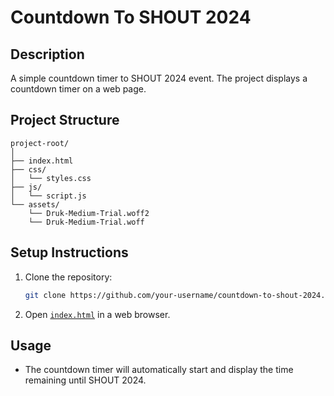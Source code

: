 # Countdown To SHOUT 2024

## Description
A simple countdown timer to SHOUT 2024 event. The project displays a countdown timer on a web page.

## Project Structure
```
project-root/
│
├── index.html
├── css/
│   └── styles.css
├── js/
│   └── script.js
└── assets/
    └── Druk-Medium-Trial.woff2
    └── Druk-Medium-Trial.woff
```

## Setup Instructions
1. Clone the repository:
    ```sh
    git clone https://github.com/your-username/countdown-to-shout-2024.git
    ```
2. Open [`index.html`](command:_github.copilot.openRelativePath?%5B%7B%22scheme%22%3A%22file%22%2C%22authority%22%3A%22%22%2C%22path%22%3A%22%2Fc%3A%2FUsers%2Fharrisonwarahi%2FOneDrive%20-%20Auckland%20City%20Training%20School%2F08_Projects%2F02_Shout%20Countdown%2Fshout-timers%2Findex.html%22%2C%22query%22%3A%22%22%2C%22fragment%22%3A%22%22%7D%2C%22d715a5ad-745e-4b07-a4cd-749076145f98%22%5D "c:\Users\harrisonwarahi\OneDrive - Auckland City Training School\08_Projects\02_Shout Countdown\shout-timers\index.html") in a web browser.

## Usage
- The countdown timer will automatically start and display the time remaining until SHOUT 2024.